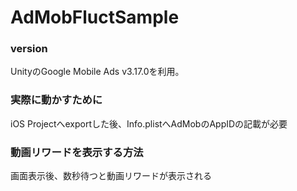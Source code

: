 # AdMobFluctSample

### version
UnityのGoogle Mobile Ads v3.17.0を利用。

### 実際に動かすために
iOS Projectへexportした後、Info.plistへAdMobのAppIDの記載が必要

### 動画リワードを表示する方法
画面表示後、数秒待つと動画リワードが表示される
